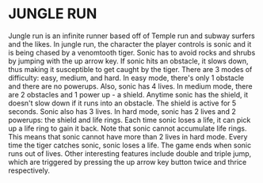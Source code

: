 # JUNGLE RUN
Jungle run is an infinite runner based off of Temple run and subway surfers and the likes. In jungle run, the character the player controls is sonic and it is being chased by a venomtooth tiger. Sonic has to avoid rocks and shrubs by jumping with the up arrow key. If sonic hits an obstacle, it slows down, thus making it susceptible to get caught by the tiger. There are 3 modes of difficulty: easy, medium, and hard. In easy mode, there's only 1 obstacle and there are no powerups. Also, sonic has 4 lives. In medium mode, there are 2 obstacles and 1 power up - a shield. Anytime sonic has the shield, it doesn't slow down if it runs into an obstacle. The shield is active for 5 seconds. Sonic also has 3 lives. In hard mode, sonic has 2 lives and 2 powerups: the shield and life rings. Each time sonic loses a life, it can pick up a life ring to gain it back. Note that sonic cannot accumulate life rings. This means that sonic cannot have more than 2 lives in hard mode. Every time the tiger catches sonic, sonic loses a life. The game ends when sonic runs out of lives. 
Other interesting features include double and triple jump, which are triggered by pressing the up arrow key button twice and thrice respectively. 
